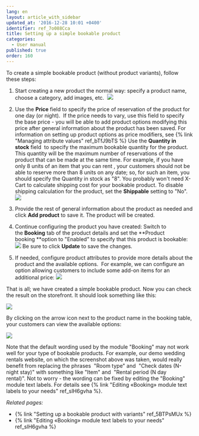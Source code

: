 ```yaml
---
lang: en
layout: article_with_sidebar
updated_at: '2016-12-28 10:01 +0400'
identifier: ref_7o088Cca
title: Setting up a simple bookable product
categories:
  - User manual
published: true
order: 160
---
```


To create a simple bookable product (without product variants), follow these steps:

1.  Start creating a new product the normal way: specify a product name, choose a category, add images, etc. 
    ![]({{site.baseurl}}/attachments/8749984/8718722.png)
2.  Use the **Price** field to specify the price of reservation of the product for one day (or night). 
    If the price needs to vary, use this field to specify the base price - you will be able to add product options modifying this price after general information about the product has been saved. For information on setting up product options as price modifiers, see {% link "Managing attribute values" ref_bTfJ9bTS %}
    Use the **Quantity in stock** field  to specify the maximum bookable quantity for the product. This quantity will be the maximum number of reservations of the product that can be made at the same time. For example, if you have only 8 units of an item that you can rent , your customers should not be able to reserve more than 8 units on any date; so, for such an item, you should specify the Quantity in stock as "8".
    You probably won't need X-Cart to calculate shipping cost for your bookable product. To disable shipping calculation for the product, set the **Shippable** setting to "No".
    ![]({{site.baseurl}}/attachments/8749984/8718720.png)

3.  Provide the rest of general information about the product as needed and click **Add product** to save it. The product will be created.
4.  Continue configuring the product you have created: Switch to the **Booking** tab of the product details and set the **Product booking **option to "Enabled" to specify that this product is bookable:
    ![]({{site.baseurl}}/attachments/8749984/8718724.png)
    Be sure to click **Update** to save the changes.

5.  If needed, configure product attributes to provide more details about the product and the available options. 
    For example, we can configure an option allowing customers to include some add-on items for an additional price:
    ![]({{site.baseurl}}/attachments/8749984/8718725.png)

That is all; we have created a simple bookable product. Now you can check the result on the storefront. It should look something like this:

![]({{site.baseurl}}/attachments/8749984/8718726.png)

By clicking on the arrow icon next to the product name in the booking table, your customers can view the available options:

![]({{site.baseurl}}/attachments/8749984/8718727.png)

Note that the default wording used by the module "Booking" may not work well for your type of bookable products. For example, our demo wedding rentals website, on which the screenshot above was taken, would really benefit from replacing the phrases  "Room type" and  "Check dates (N-night stay)" with something like "Item" and  "Rental period (N day rental)". Not to worry - the wording can be fixed by editing the "Booking" module text labels. For details see {% link "Editing «Booking» module text labels to your needs" ref_slH6gvha %}.

_Related pages:_

*   {% link "Setting up a bookable product with variants" ref_5BTPsMUx %}
*   {% link "Editing «Booking» module text labels to your needs" ref_slH6gvha %}
